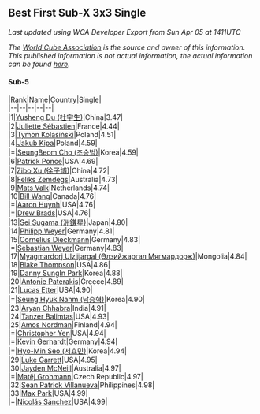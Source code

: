 ## Best First Sub-X 3x3 Single

*Last updated using WCA Developer Export from Sun Apr 05 at 1411UTC*

*The [World Cube Association](https://www.worldcubeassociation.org) is the source and owner of this information. This published information is not actual information, the actual information can be found [here](https://www.worldcubeassociation.org/results).*

#### Sub-5


|Rank|Name|Country|Single|  
|--|--|--|--|--|  
|1|[Yusheng Du (杜宇生)](https://www.worldcubeassociation.org/persons/2015DUYU01)|China|3.47|  
|2|[Juliette Sébastien](https://www.worldcubeassociation.org/persons/2014SEBA01)|France|4.44|  
|3|[Tymon Kolasiński](https://www.worldcubeassociation.org/persons/2016KOLA02)|Poland|4.51|  
|4|[Jakub Kipa](https://www.worldcubeassociation.org/persons/2010KIPA01)|Poland|4.59|  
|=|[SeungBeom Cho (조승범)](https://www.worldcubeassociation.org/persons/2012CHOS01)|Korea|4.59|  
|6|[Patrick Ponce](https://www.worldcubeassociation.org/persons/2012PONC02)|USA|4.69|  
|7|[Zibo Xu (徐子博)](https://www.worldcubeassociation.org/persons/2014XUZI01)|China|4.72|  
|8|[Feliks Zemdegs](https://www.worldcubeassociation.org/persons/2009ZEMD01)|Australia|4.73|  
|9|[Mats Valk](https://www.worldcubeassociation.org/persons/2007VALK01)|Netherlands|4.74|  
|10|[Bill Wang](https://www.worldcubeassociation.org/persons/2010WANG68)|Canada|4.76|  
|=|[Aaron Huynh](https://www.worldcubeassociation.org/persons/2017HUYN05)|USA|4.76|  
|=|[Drew Brads](https://www.worldcubeassociation.org/persons/2010BRAD01)|USA|4.76|  
|13|[Sei Sugama (洲鎌星)](https://www.worldcubeassociation.org/persons/2010SUGA01)|Japan|4.80|  
|14|[Philipp Weyer](https://www.worldcubeassociation.org/persons/2010WEYE01)|Germany|4.81|  
|15|[Cornelius Dieckmann](https://www.worldcubeassociation.org/persons/2009DIEC01)|Germany|4.83|  
|=|[Sebastian Weyer](https://www.worldcubeassociation.org/persons/2010WEYE02)|Germany|4.83|  
|17|[Myagmardorj Ulziijargal (Өлзийжаргал Мягмардорж)](https://www.worldcubeassociation.org/persons/2016OLZI01)|Mongolia|4.84|  
|18|[Blake Thompson](https://www.worldcubeassociation.org/persons/2010THOM03)|USA|4.86|  
|19|[Danny SungIn Park](https://www.worldcubeassociation.org/persons/2015PARK13)|Korea|4.88|  
|20|[Antonie Paterakis](https://www.worldcubeassociation.org/persons/2012PATE01)|Greece|4.89|  
|21|[Lucas Etter](https://www.worldcubeassociation.org/persons/2011ETTE01)|USA|4.90|  
|=|[Seung Hyuk Nahm (남승혁)](https://www.worldcubeassociation.org/persons/2013NAHM01)|Korea|4.90|  
|23|[Aryan Chhabra](https://www.worldcubeassociation.org/persons/2015CHHA03)|India|4.91|  
|24|[Tanzer Balimtas](https://www.worldcubeassociation.org/persons/2013BALI01)|USA|4.93|  
|25|[Amos Nordman](https://www.worldcubeassociation.org/persons/2014NORD02)|Finland|4.94|  
|=|[Christopher Yen](https://www.worldcubeassociation.org/persons/2016YENC01)|USA|4.94|  
|=|[Kevin Gerhardt](https://www.worldcubeassociation.org/persons/2013GERH01)|Germany|4.94|  
|=|[Hyo-Min Seo (서효민)](https://www.worldcubeassociation.org/persons/2013SEOH01)|Korea|4.94|  
|29|[Luke Garrett](https://www.worldcubeassociation.org/persons/2017GARR05)|USA|4.95|  
|30|[Jayden McNeill](https://www.worldcubeassociation.org/persons/2012MCNE01)|Australia|4.97|  
|=|[Matěj Grohmann](https://www.worldcubeassociation.org/persons/2015GROH02)|Czech Republic|4.97|  
|32|[Sean Patrick Villanueva](https://www.worldcubeassociation.org/persons/2017VILL41)|Philippines|4.98|  
|33|[Max Park](https://www.worldcubeassociation.org/persons/2012PARK03)|USA|4.99|  
|=|[Nicolás Sánchez](https://www.worldcubeassociation.org/persons/2015SANC11)|USA|4.99|  
